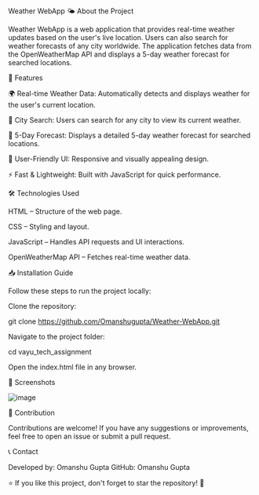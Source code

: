 Weather WebApp 
🌤 About the Project

Weather WebApp is a web application that provides real-time weather updates based on the user's live location. Users can also search for weather forecasts of any city worldwide. The application fetches data from the OpenWeatherMap API and displays a 5-day weather forecast for searched locations.



🚀 Features

🌍 Real-time Weather Data: Automatically detects and displays weather for the user's current location.

🔎 City Search: Users can search for any city to view its current weather.

📅 5-Day Forecast: Displays a detailed 5-day weather forecast for searched locations.

🎨 User-Friendly UI: Responsive and visually appealing design.

⚡ Fast & Lightweight: Built with JavaScript for quick performance.




🛠️ Technologies Used

HTML – Structure of the web page.

CSS – Styling and layout.

JavaScript – Handles API requests and UI interactions.

OpenWeatherMap API – Fetches real-time weather data.

📥 Installation Guide

Follow these steps to run the project locally:

Clone the repository:

git clone https://github.com/Omanshugupta/Weather-WebApp.git

Navigate to the project folder:

cd vayu_tech_assignment

Open the index.html file in any browser.

📸 Screenshots

![image](https://github.com/user-attachments/assets/35106291-7559-453b-a000-5e2492b492a7)


🤝 Contribution

Contributions are welcome! If you have any suggestions or improvements, feel free to open an issue or submit a pull request.

📞 Contact

Developed by: Omanshu Gupta
GitHub: Omanshu Gupta

⭐ If you like this project, don't forget to star the repository! 🚀

